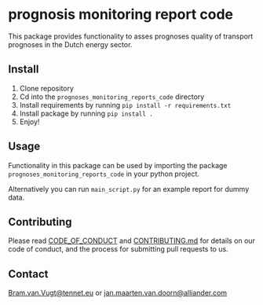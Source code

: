 # prognosis monitoring report code

This package provides functionality to asses prognoses quality of transport prognoses in the Dutch energy sector.

## Install

1. Clone repository
2. Cd into the `prognoses_monitoring_reports_code` directory   
2. Install requirements by running `pip install -r requirements.txt`  
2. Install package by running `pip install .`
3. Enjoy!

## Usage

Functionality in this package can be used by importing the package `prognoses_monitoring_reports_code` in your python project.

Alternatively you can run `main_script.py` for an example report for dummy data.

## Contributing

Please read [CODE_OF_CONDUCT](CODE_OF_CONDUCT.md) and [CONTRIBUTING.md](CONTRIBUTING.md) for details on our code of conduct, and the process for submitting pull requests to us.

## Contact

Bram.van.Vugt@tennet.eu or jan.maarten.van.doorn@alliander.com
